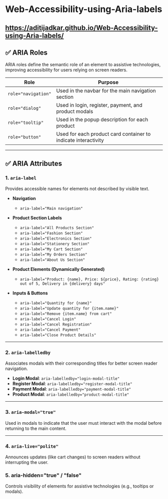 # Web-Accessibility-using-Aria-labels
## https://aditijadkar.github.io/Web-Accessibility-using-Aria-labels/
## ✅ ARIA Roles

ARIA roles define the semantic role of an element to assistive technologies, improving accessibility for users relying on screen readers.

| Role              | Purpose                                                                      |
|-------------------|------------------------------------------------------------------------------|
| `role="navigation"` | Used in the navbar for the main navigation section                         |
| `role="dialog"`     | Used in login, register, payment, and product modals                       |
| `role="tooltip"`    | Used in the popup description for each product                             |
| `role="button"`     | Used for each product card container to indicate interactivity             |

---

## ✅ ARIA Attributes

### 1. `aria-label`
Provides accessible names for elements not described by visible text.

- **Navigation**
  - `aria-label="Main navigation"`

- **Product Section Labels**
  - `aria-label="All Products Section"`
  - `aria-label="Fashion Section"`
  - `aria-label="Electronics Section"`
  - `aria-label="Stationery Section"`
  - `aria-label="My Cart Section"`
  - `aria-label="My Orders Section"`
  - `aria-label="About Us Section"`

- **Product Elements (Dynamically Generated)**
  - `aria-label="Product: {name}, Price: ${price}, Rating: {rating} out of 5, Delivery in {delivery} days"`

- **Inputs & Buttons**
  - `aria-label="Quantity for {name}"`
  - `aria-label="Update quantity for {item.name}"`
  - `aria-label="Remove {item.name} from cart"`
  - `aria-label="Cancel Login"`
  - `aria-label="Cancel Registration"`
  - `aria-label="Cancel Payment"`
  - `aria-label="Close Product Details"`

---

### 2. `aria-labelledby`
Associates modals with their corresponding titles for better screen reader navigation.

- **Login Modal**: `aria-labelledby="login-modal-title"`
- **Register Modal**: `aria-labelledby="register-modal-title"`
- **Payment Modal**: `aria-labelledby="payment-modal-title"`
- **Product Modal**: `aria-labelledby="product-modal-title"`

---

### 3. `aria-modal="true"`
Used in modals to indicate that the user must interact with the modal before returning to the main content.

---

### 4. `aria-live="polite"`
Announces updates (like cart changes) to screen readers without interrupting the user.

### 5. aria-hidden="true" / "false"
Controls visibility of elements for assistive technologies (e.g., tooltips or modals).
